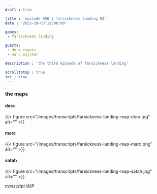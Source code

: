 ```yaml
---
draft : true

title : 'episode 050 | farsickness landing 03'
date : '2025-10-03T11:00:00'

games:
 - farsickness landing

guests:
 - dora rogers
 - marc majcher

description : 'the third episode of farsickness landing'

scrolltotop : true
toc : true
---
```


### the maps

#### dora

{{< figure src="/images/transcripts/farsickness-landing-map-dora.jpg" alt="" >}}

#### marc

{{< figure src="/images/transcripts/farsickness-landing-map-marc.png" alt="" >}}

#### satah

{{< figure src="/images/transcripts/farsickness-landing-map-satah.jpg" alt="" >}}

_transcript WIP_
